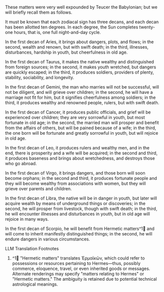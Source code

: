 These matters were very well expounded by Teucer the Babylonian; but we will briefly recall them as follows.

It must be known that each zodiacal sign has three decans, and each decan has been allotted ten degrees. In each degree, the Sun completes twenty-one hours, that is, one full night-and-day cycle.

In the first decan of Aries, it brings about dangers, plots, and flows; in the second, wealth and renown, but with swift death; in the third, illnesses, disturbances, hardship in youth, but cheerfulness in old age.

In the first decan of Taurus, it makes the native wealthy and distinguished from foreign sources; in the second, it makes youth wretched, but dangers are quickly escaped; in the third, it produces soldiers, providers of plenty, stability, sociability, and longevity.

In the first decan of Gemini, the man who marries will not be successful, will not be diligent, and will grieve over children; in the second, he will have a marriage not fit for him, but it signifies cheerfulness among soldiers; in the third, it produces wealthy and renowned people, rulers, but with swift death.

In the first decan of Cancer, it produces public officials, and grief will be experienced over children; they are very sorrowful in youth, but most fortunate in old age; in the second, the married man will prosper and benefit from the affairs of others, but will be pained because of a wife; in the third, the one born will be fortunate and greatly sorrowful in youth, but will rejoice in old age.

In the first decan of Leo, it produces rulers and wealthy men, and in the end, there is prosperity and a wife will be acquired; in the second and third, it produces baseness and brings about wretchedness, and destroys those who go abroad.

In the first decan of Virgo, it brings dangers, and those born will soon become orphans; in the second and third, it produces fortunate people and they will become wealthy from associations with women, but they will grieve over parents and children.

In the first decan of Libra, the native will be in danger in youth, but later will acquire wealth by means of underground things or discoveries; in the second, he will prosper from livestock, though with swift death; in the third, he will encounter illnesses and disturbances in youth, but in old age will rejoice in many ways.

In the first decan of Scorpio, he will benefit from Hermetic matters^1🤖 and will come to inherit manifestly distinguished things; in the second, he will endure dangers in various circumstances.

LLM Translation Footnotes

1. ^1🤖 "Hermetic matters" translates Ἑρμαϊκῶν, which could refer to possessions or resources pertaining to Hermes—thus, possibly commerce, eloquence, travel, or even inherited goods or messages. Alternate renderings may specify "matters relating to Hermes" or "Hermetic matters." The ambiguity is retained due to potential technical astrological meanings.